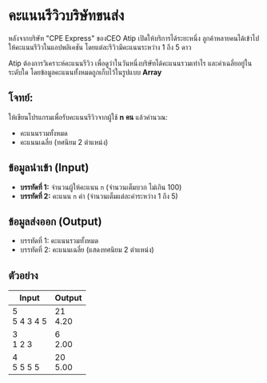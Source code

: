 # คะแนนรีวิวบริษัทขนส่ง

หลังจากบริษัท "CPE Express" ของCEO Atip เปิดให้บริการได้ระยะหนึ่ง ลูกค้าหลายคนได้เข้าไปให้คะแนนรีวิวในแอปพลิเคชัน โดยแต่ละรีวิวมีคะแนนระหว่าง 1 ถึง 5 ดาว

Atip ต้องการวิเคราะห์คะแนนรีวิว เพื่อดูว่าในวันหนึ่งบริษัทได้คะแนนรวมเท่าไร และค่าเฉลี่ยอยู่ในระดับใด โดยข้อมูลคะแนนทั้งหมดถูกเก็บไว้ในรูปแบบ **Array**

## โจทย์:
ให้เขียนโปรแกรมเพื่อรับคะแนนรีวิวจากผู้ใช้ **n คน** แล้วคำนวณ:
- คะแนนรวมทั้งหมด
- คะแนนเฉลี่ย (ทศนิยม 2 ตำแหน่ง)

## ข้อมูลนำเข้า (Input)
- **บรรทัดที่ 1:** จำนวนผู้ให้คะแนน `n` (จำนวนเต็มบวก ไม่เกิน 100)
- **บรรทัดที่ 2:** คะแนน `n` ค่า (จำนวนเต็มแต่ละค่าระหว่าง 1 ถึง 5)

## ข้อมูลส่งออก (Output)
- บรรทัดที่ 1: คะแนนรวมทั้งหมด
- บรรทัดที่ 2: คะแนนเฉลี่ย (แสดงทศนิยม 2 ตำแหน่ง)

## ตัวอย่าง

| **Input**            | **Output**      |
|----------------------|-----------------|
| 5<br>5 4 3 4 5       | 21<br>4.20      |
| 3<br>1 2 3           | 6<br>2.00       |
| 4<br>5 5 5 5         | 20<br>5.00      |
